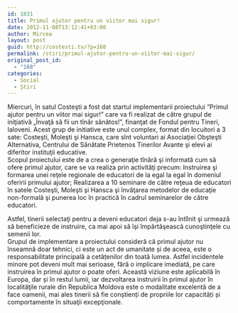 ```yaml
---
id: 1831
title: Primul ajutor pentru un viitor mai sigur!
date: 2012-11-08T13:12:41+03:00
author: Mircea
layout: post
guid: http://costesti.tv/?p=168
permalink: /stiri/primul-ajutor-pentru-un-viitor-mai-sigur/
original_post_id:
  - "168"
categories:
  - Social
  - Știri
---
```

Miercuri, în satul Costeşti a fost dat startul implementarii proiectului “Primul ajutor pentru un viitor mai sigur!” care va fi realizat de către grupul de iniţiativă &#8222;Învaţă să fii un tînăr sănătos!”, finanţat de Fondul pentru Tineri, Ialoveni. Acest grup de initiative este unul complex, format din locuitori a 3 sate: Costeşti, Moleşti şi Hansca, care sînt voluntari ai Asociaţiei Obşteşti Alternativa, Centrului de Sănătate Prietenos Tinerilor Avante şi elevi ai diferitor instituţii educative.  
Scopul proiectului este de a crea o generaţie tînără şi informată cum să ofere primul ajutor, care se va realiza prin activităţi precum: Instruirea şi formarea unei reţele regionale de educatori de la egal la egal în domeniul oferirii primului ajutor; Realizarea a 10 seminare de către reţeua de educatori în satele<!--more--> Costeşti, Moleşti şi Hansca şi învăţarea metodelor de educaţie non-formală şi punerea loc în practică în cadrul seminarelor de către educatori.

  
Astfel, tinerii selectaţi pentru a deveni educatori deja s-au întîlnit şi urmează să beneficieze de instruire, ca mai apoi să îşi împărtăşească cunoştinţele cu semenii lor.  
Grupul de implementare a proiectului consideră că primul ajutor nu înseamnă doar tehnici, ci este un act de umanitate și de aceea, este o responsabilitate principală a cetățenilor din toată lumea. Astfel incidentele minore pot deveni mult mai serioase, fără o implicare imediată, pe care instruirea în primul ajutor o poate oferi. Această viziune este aplicabilă în Europa, dar și în restul lumii, iar dezvoltarea instruirii în primul ajutor în localităţile rurale din Republica Moldova este o modalitate excelentă de a face oamenii, mai ales tinerii să fie conștienți de propriile lor capacități și comportamente în situaţii excepţionale.